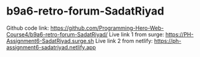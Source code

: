﻿# b9a6-retro-forum-SadatRiyad
Github code link: https://github.com/Programming-Hero-Web-Course4/b9a6-retro-forum-SadatRiyad/
Live link 1 from surge:  https://PH-Assignment6-SadatRiyad.surge.sh
Live link 2 from netlify: https://ph-assignment6-sadatriyad.netlify.app
